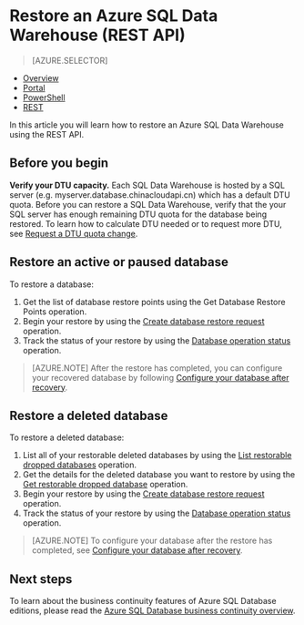 <properties
   pageTitle="Restore an Azure SQL Data Warehouse (REST API) | Azure"
   description="REST API tasks for restoring an Azure SQL Data Warehouse."
   services="sql-data-warehouse"
   documentationCenter="NA"
   authors="Lakshmi1812"
   manager="barbkess"
   editor=""/>

<tags
   ms.service="sql-data-warehouse"
   ms.devlang="NA"
   ms.topic="article"
   ms.tgt_pltfrm="NA"
   ms.workload="data-services"
   ms.date="10/31/2016"
   ms.author="lakshmir;barbkess;sonyama"/>

# Restore an Azure SQL Data Warehouse (REST API)

> [AZURE.SELECTOR]
- [Overview][]
- [Portal][]
- [PowerShell][]
- [REST][]

In this article you will learn how to restore an Azure SQL Data Warehouse using the REST API.

## Before you begin

**Verify your DTU capacity.** Each SQL Data Warehouse is hosted by a SQL server (e.g. myserver.database.chinacloudapi.cn) which has a default DTU quota.  Before you can restore a SQL Data Warehouse, verify that the your SQL server has enough remaining DTU quota for the database being restored. To learn how to calculate DTU needed or to request more DTU, see [Request a DTU quota change][].

## Restore an active or paused database

To restore a database:

1. Get the list of database restore points using the Get Database Restore Points operation.
2. Begin your restore by using the [Create database restore request][] operation.
3. Track the status of your restore by using the [Database operation status][] operation.

>[AZURE.NOTE] After the restore has completed, you can configure your recovered database by following [Configure your database after recovery][].

## Restore a deleted database

To restore a deleted database:

1.	List all of your restorable deleted databases by using the [List restorable dropped databases][] operation.
2.	Get the details for the deleted database you want to restore by using the [Get restorable dropped database][] operation.
3.	Begin your restore by using the [Create database restore request][] operation.
4.	Track the status of your restore by using the [Database operation status][] operation.

>[AZURE.NOTE] To configure your database after the restore has completed, see [Configure your database after recovery][]. 


## Next steps
To learn about the business continuity features of Azure SQL Database editions, please read the [Azure SQL Database business continuity overview][].

<!--Image references-->

<!--Article references-->
[Azure SQL Database business continuity overview]: /documentation/articles/sql-database-business-continuity/
[Request a DTU quota change]: /documentation/articles/sql-data-warehouse-get-started-create-support-ticket#request-quota-change
[Configure your database after recovery]: /documentation/articles/sql-database-disaster-recovery#configure-your-database-after-recovery
[How to install and configure Azure PowerShell]: /documentation/articles/powershell-install-configure/
[Overview]: /documentation/articles/sql-data-warehouse-restore-database-overview/
[Portal]: /documentation/articles/sql-data-warehouse-restore-database-portal/
[PowerShell]: /documentation/articles/sql-data-warehouse-restore-database-powershell/
[REST]: /documentation/articles/sql-data-warehouse-restore-database-rest-api/

<!--MSDN references-->
[Create database restore request]: https://msdn.microsoft.com/zh-cn/library/azure/dn509571.aspx
[Database operation status]: https://msdn.microsoft.com/zh-cn/library/azure/dn720371.aspx
[Get restorable dropped database]: https://msdn.microsoft.com/zh-cn/library/azure/dn509574.aspx
[List restorable dropped databases]: https://msdn.microsoft.com/zh-cn/library/azure/dn509562.aspx
[Restore-AzureRmSqlDatabase]: https://msdn.microsoft.com/zh-cn/library/mt693390.aspx

<!--Other Web references-->
[Azure Portal]: https://portal.azure.cn/
[Microsoft Web Platform Installer]: https://aka.ms/webpi-azps
